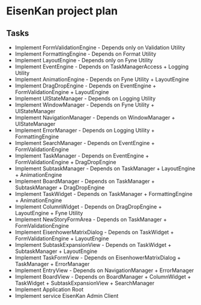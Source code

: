 # EisenKan project plan
## Tasks
- Implement FormValidationEngine - Depends only on Validation Utility
- Implement FormattingEngine - Depends on Format Utility
- Implement LayoutEngine - Depends only on Fyne Utility
- Implement EventEngine - Depends on TaskManagerAccess + Logging Utility
- Implement AnimationEngine - Depends on Fyne Utility + LayoutEngine
- Implement DragDropEngine - Depends on EventEngine + FormValidationEngine + LayoutEngine
- Implement UIStateManager - Depends on Logging Utility
- Implement WindowManager - Depends on Fyne Utility + UIStateManager
- Implement NavigationManager - Depends on WindowManager + UIStateManager
- Implement ErrorManager - Depends on Logging Utility + FormattingEngine
- Implement SearchManager - Depends on EventEngine + FormValidationEngine
- Implement TaskManager - Depends on EventEngine + FormValidationEngine + DragDropEngine
- Implement SubtaskManager - Depends on TaskManager + LayoutEngine + AnimationEngine
- Implement BoardManager - Depends on TaskManager + SubtaskManager + DragDropEngine
- Implement TaskWidget - Depends on TaskManager + FormattingEngine + AnimationEngine
- Implement ColumnWidget - Depends on DragDropEngine + LayoutEngine + Fyne Utility
- Implement NewStoryFormArea - Depends on TaskManager + FormValidationEngine
- Implement EisenhowerMatrixDialog - Depends on TaskWidget + FormValidationEngine + LayoutEngine
- Implement SubtaskExpansionView - Depends on TaskWidget + SubtaskManager + LayoutEngine
- Implement TaskFormView - Depends on EisenhowerMatrixDialog + TaskManager + ErrorManager
- Implement EntryView - Depends on NavigationManager + ErrorManager
- Implement BoardView - Depends on BoardManager + ColumnWidget + TaskWidget + SubtaskExpansionView + SearchManager
- Implement Application Root
- Implement service EisenKan Admin Client